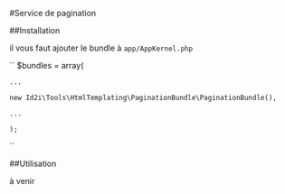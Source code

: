 #Service de pagination

##Installation

il vous faut ajouter le bundle à ``app/AppKernel.php``

``
    $bundles = array(
    
    ...
    
    new Id2i\Tools\HtmlTemplating\PaginationBundle\PaginationBundle(),
    
    ...
    
    );
``

##Utilisation

à venir